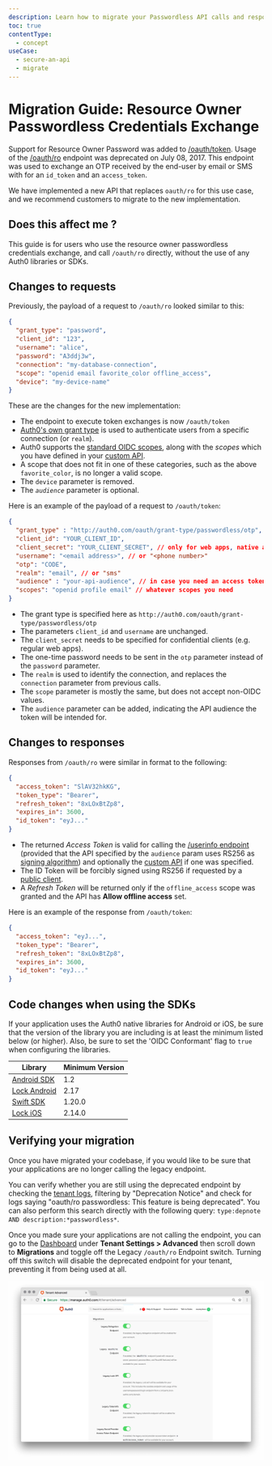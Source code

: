 ```yaml
---
description: Learn how to migrate your Passwordless API calls and responses from /oauth/ro to /oauth/token
toc: true
contentType:
  - concept
useCase:
  - secure-an-api
  - migrate
---
```

# Migration Guide: Resource Owner Passwordless Credentials Exchange

Support for Resource Owner Password was added to [/oauth/token](/api/authentication#authorization-code). Usage of the [/oauth/ro](/api/authentication#resource-owner) endpoint was deprecated on July 08, 2017. This endpoint was used to exchange an OTP received by the end-user by email or SMS with for an `id_token` and an `access_token`. 

We have implemented a new API that replaces `oauth/ro` for this use case, and we recommend customers to migrate to the new implementation.

## Does this affect me ?

This guide is for users who use the resource owner passwordless credentials exchange, and call `/oauth/ro` directly, without the use of any Auth0 libraries or SDKs. 

## Changes to requests

Previously, the payload of a request to `/oauth/ro` looked similar to this:

```json
{
  "grant_type": "password",
  "client_id": "123",
  "username": "alice",
  "password": "A3ddj3w", 
  "connection": "my-database-connection",
  "scope": "openid email favorite_color offline_access",
  "device": "my-device-name"
}
```

These are the changes for the new implementation:

* The endpoint to execute token exchanges is now `/oauth/token`
* [Auth0's own grant type](/api-auth/tutorials/password-grant#realm-support) is used to authenticate users from a specific connection (or `realm`). 
* Auth0 supports the [standard OIDC scopes](/scopes/current/oidc-scopes), along with the <dfn data-key="scope">scopes</dfn> which you have defined in your [custom API](/api-auth/apis).
* A scope that does not fit in one of these categories, such as the above `favorite_color`, is no longer a valid scope.
* The `device` parameter is removed.
* The <dfn data-key="audience">`audience`</dfn> parameter is optional.

Here is an example of the payload of a request to `/oauth/token`:

```json
{
  "grant_type" : "http://auth0.com/oauth/grant-type/passwordless/otp",
  "client_id": "YOUR_CLIENT_ID",
  "client_secret": "YOUR_CLIENT_SECRET", // only for web apps, native apps don’t have a client secret
  "username": "<email address>", // or "<phone number>"
  "otp": "CODE",
  "realm": "email", // or "sms" 
  "audience" : "your-api-audience", // in case you need an access token for a specific API
  "scopes": "openid profile email" // whatever scopes you need
}
```

* The grant type is specified here as `http://auth0.com/oauth/grant-type/passwordless/otp`
* The parameters `client_id` and `username` are unchanged.
* The `client_secret` needs to be specified for confidential clients (e.g. regular web apps).
* The one-time password needs to be sent in the `otp` parameter instead of the `password` parameter.
* The `realm` is used to identify the connection, and replaces the `connection` parameter from previous calls.
* The `scope` parameter is mostly the same, but does not accept non-OIDC values.
* The `audience` parameter can be added, indicating the API audience the token will be intended for.

## Changes to responses

Responses from `/oauth/ro` were similar in format to the following:

```json
{
  "access_token": "SlAV32hkKG",
  "token_type": "Bearer",
  "refresh_token": "8xLOxBtZp8",
  "expires_in": 3600,
  "id_token": "eyJ..."
}
```

* The returned <dfn data-key="access-token">Access Token</dfn> is valid for calling the [/userinfo endpoint](/api/authentication#get-user-info) (provided that the API specified by the `audience` param uses RS256 as [signing algorithm](/tokens/concepts/signing-algorithms)) and optionally the [custom API](/api-auth/apis) if one was specified.
* The ID Token will be forcibly signed using RS256 if requested by a [public client](/clients/client-types#public-clients).
* A <dfn data-key="refresh-token">Refresh Token</dfn> will be returned only if the `offline_access` scope was granted and the API has **Allow offline access** set.

Here is an example of the response from `/oauth/token`:

```json
{
  "access_token": "eyJ...",
  "token_type": "Bearer",
  "refresh_token": "8xLOxBtZp8",
  "expires_in": 3600,
  "id_token": "eyJ..."
}
```

## Code changes when using the SDKs

If your application uses the Auth0 native libraries for Android or iOS, be sure that the version of the library you are including is at least the minimum listed below (or higher). Also, be sure to set the 'OIDC Conformant' flag to `true` when configuring the libraries.

|Library|Minimum Version|
|---|---|
|[Android SDK](/libraries/auth0-android/passwordless)|1.2| 
|[Lock Android](/libraries/lock-android/passwordless)|2.17|
|[Swift SDK](/libraries/auth0-swift/passwordless)|1.20.0|
|[Lock iOS](/libraries/lock-ios/passwordless)|2.14.0|

## Verifying your migration

Once you have migrated your codebase, if you would like to be sure that your applications are no longer calling the legacy endpoint.

You can verify whether you are still using the deprecated endpoint by checking the [tenant logs](${manage_url}/#/logs), filtering by "Deprecation Notice" and check for logs saying "oauth/ro passwordless: This feature is being deprecated". You can also perform this search directly with the following query: `type:depnote AND description:*passwordless*`.

Once you made sure your applications are not calling the endpoint, you can go to the [Dashboard](${manage_url}/#/tenant/advanced) under **Tenant Settings > Advanced** then scroll down to **Migrations** and toggle off the Legacy `/oauth/ro` Endpoint switch. Turning off this switch will disable the deprecated endpoint for your tenant, preventing it from being used at all.

![Legacy Migration Toggles](/media/articles/libraries/lock/migration-toggles.png)

